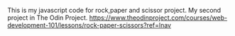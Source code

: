 This is my javascript code for rock,paper and scissor project. My second project in The Odin Project. https://www.theodinproject.com/courses/web-development-101/lessons/rock-paper-scissors?ref=lnav
